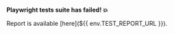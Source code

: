 <!-- e2e_start_match -->

**Playwright tests suite has failed! :boom:**

Report is available [here](${{ env.TEST_REPORT_URL }}).

<!-- e2e_end_match -->
